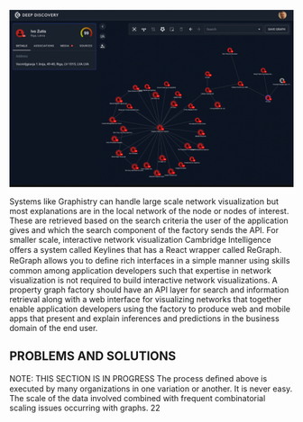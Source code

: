 ![A visual explanation of a money laundering risk score based on business networks](./images/captions/caption_1.png)

Systems like Graphistry can handle large scale network visualization but most explanations are in the local
network of the node or nodes of interest. These are retrieved based on the search criteria the user of the
application gives and which the search component of the factory sends the API. For smaller scale,
interactive network visualization Cambridge Intelligence oﬀers a system called Keylines that has a React
wrapper called ReGraph. ReGraph allows you to deﬁne rich interfaces in a simple manner using skills
common among application developers such that expertise in network visualization is not required to build
interactive network visualizations.
A property graph factory should have an API layer for search and information retrieval along with a web
interface for visualizing networks that together enable application developers using the factory to produce
web and mobile apps that present and explain inferences and predictions in the business domain of the
end user.

## PROBLEMS AND SOLUTIONS
NOTE: THIS SECTION IS IN PROGRESS
The process deﬁned above is executed by many organizations in one variation or another. It is never easy.
The scale of the data involved combined with frequent combinatorial scaling issues occurring with graphs.
22

